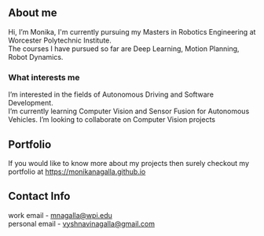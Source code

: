 ## About me
Hi, I’m Monika, I'm currently pursuing my Masters in Robotics Engineering at Worcester Polytechnic Institute. <br/>
The courses I have pursued so far are Deep Learning, Motion Planning, Robot Dynamics. 

### What interests me
I’m interested in the fields of Autonomous Driving and Software Development. <br/>
I’m currently learning Computer Vision and Sensor Fusion for Autonomous Vehicles.
I’m looking to collaborate on Computer Vision projects

## Portfolio

If you would like to know more about my projects then surely checkout my portfolio at https://monikanagalla.github.io

## Contact Info
work email - mnagalla@wpi.edu <br/>
personal email - vyshnavinagalla@gmail.com

<!---
--->
